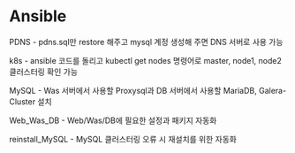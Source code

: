 # Ansible
PDNS - pdns.sql만 restore 해주고 mysql 계정 생성해 주면 DNS 서버로 사용 가능

k8s - ansible 코드를 돌리고 kubectl get nodes 명령어로 master, node1, node2 클러스터링 확인 가능

MySQL - Was 서버에서 사용할 Proxysql과 DB 서버에서 사용할 MariaDB, Galera-Cluster 설치

Web_Was_DB - Web/Was/DB에 필요한 설정과 패키지 자동화

reinstall_MySQL - MySQL 클러스터링 오류 시 재설치를 위한 자동화
